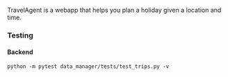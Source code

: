 TravelAgent is a webapp that helps you plan a holiday given a location and time.


### Testing
#### Backend
```python -m pytest data_manager/tests/test_trips.py -v ```
